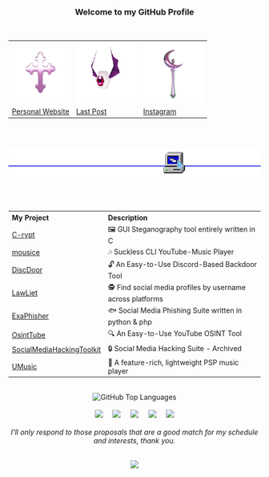 <div align="center">

<h3>Welcome to my GitHub Profile</h3>

<br>

<table align="center">
  <tr>
    <th><img src="images/spinning_cross.gif" alt="Animated GIF" width="100" height="100" /></th>
    <th><img src="images/eyebat.gif" alt="WebP Image 1" width="120" height="120" /></th>
    <th><img src="images/spinningsh.gif" alt="WebP Image 1" width="120" height="120" /></th>
  </tr>
  <tr>
    <td><a href="https://rdwei.github.io/">Personal Website</a></td>
    <td><a href="https://rdwei.github.io/last">Last Post</a></td>
    <td><a href="https://www.instagram.com/rdwe_i/">Instagram</a></td>
  </tr>
</table>

<br> <br>

<img src="images/br.webp">

<br> <br>

  <table>
    <tr>
      <th style="text-align: left;">My Project</th>
      <th style="text-align: left;">Description</th>
    </tr>
    <tr>
      <td><a href="https://github.com/rdWei/C-rypt">C-rypt</a></td>
      <td>🖼️ GUI Steganography tool entirely written in C</td>
    </tr>
    <tr>
      <td><a href="https://github.com/rdWei/mousice">mousice</a></td>
      <td>🎶 Suckless CLI YouTube-Music Player</td>
    </tr>
    <tr>
      <td><a href="https://github.com/rdWei/DiscDoor">DiscDoor</a></td>
      <td>🔓 An Easy-to-Use Discord-Based Backdoor Tool </td>
    </tr>
    <tr>
      <td><a href="https://github.com/rdWei/Lawliet">LawLiet</a></td>
      <td>🕵️ Find social media profiles by username across platforms</td>
    </tr>
    <tr>
      <td><a href="https://github.com/rdWei/exaPhisher">ExaPhisher</a></td>
      <td>🐟 Social Media Phishing Suite written in python & php </td>
    </tr>
    <tr>
      <td><a href="https://github.com/rdWei/OsintTube">OsintTube</a></td>
      <td>🔍 An Easy-to-Use YouTube OSINT Tool</td>
    </tr>
    <tr>
      <td><a href="https://github.com/rdWei/SocialMediaHackingToolkit">SocialMediaHackingToolkit</a></td>
      <td>🔒 Social Media Hacking Suite - Archived</td>
    </tr>
    <tr>
      <td><a href="https://github.com/rdWei/UMusic">UMusic</a></td>
      <td>🎵 A feature-rich, lightweight PSP music player</td>
    </tr>
  </table>
 
<br>

<div align="center" style="display: flex; align-items: center; justify-content: center;">
  <img src="https://github-readme-stats.vercel.app/api/top-langs/?username=rdWei&layout=donut&theme=dark" alt="GitHub Top Languages">
</div>

<br>

</div>

<div align="center">
    <a href="https://discord.gg/3r6mkjv6AP"><img src="https://img.shields.io/badge/Discord-7289DA.svg?style=for-the-badge&logo=Discord&logoColor=white"></a>&nbsp;&nbsp;&nbsp;&nbsp;
    <a href="https://www.instagram.com/rdWe_i/""><img src="https://img.shields.io/badge/Instagram-%23E4405F.svg?style=for-the-badge&logo=Instagram&logoColor=white"></a>&nbsp;&nbsp;&nbsp;&nbsp;
    <a href="https://github.com/rdWei/rdWei/blob/main/donate.MD"><img src="https://img.shields.io/badge/Bitcoin-e58900?style=for-the-badge&logo=bitcoin&logoColor=white"></a>&nbsp;&nbsp;&nbsp;&nbsp;
    <a href="https://github.com/rdWei/rdWei/blob/main/donate.MD"><img src="https://img.shields.io/badge/Ethereum-3C3C3D?style=for-the-badge&logo=Ethereum&logoColor=white"></a>&nbsp;&nbsp;&nbsp;&nbsp;
    <a href="https://buymeacoffee.com/rdwei"><img src="https://img.shields.io/badge/Buy me a coffee-FFDD00?style=for-the-badge&logo=BuyMeACoffee&logoColor=black"></a>
</div>



<br>

<div align="center">
  <i>I'll only respond to those proposals that are a good match for my schedule and interests, thank you.</i>
</div>

<br>

<p align="center"><a href="https://github.com/rdWei">
<img src="https://komarev.com/ghpvc/?username=rdWei&style=flat&color=313131&label=views">
</a></p>
